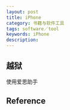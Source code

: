 ```yaml
---
layout: post
title: iPhone
category: 书籍与软件工具
tags: software／tool
keywords: iPhone
description: 
---
```


## 越狱

使用爱思助手



## Reference

